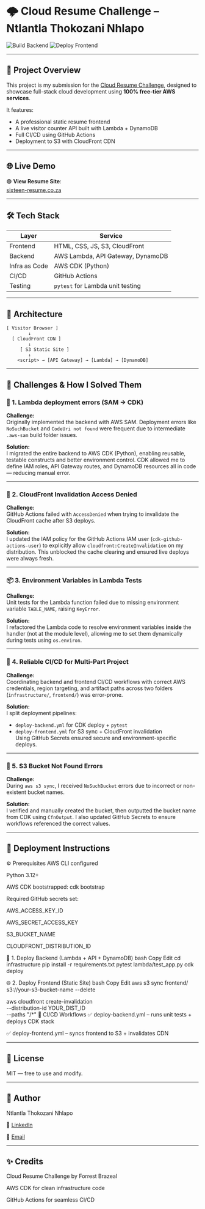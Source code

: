# 🌩️ Cloud Resume Challenge – Ntlantla Thokozani Nhlapo

![Build Backend](https://github.com/s1xte3n/sixteen-resume/actions/workflows/deploy-backend.yml/badge.svg)
![Deploy Frontend](https://github.com/s1xte3n/sixteen-resume/actions/workflows/deploy-frontend.yml/badge.svg)

---

## 📘 Project Overview

This project is my submission for the [Cloud Resume Challenge](https://cloudresumechallenge.dev/), designed to showcase full-stack cloud development using **100% free-tier AWS services**.

It features:
- A professional static resume frontend
- A live visitor counter API built with Lambda + DynamoDB
- Full CI/CD using GitHub Actions
- Deployment to S3 with CloudFront CDN

---

## 🌐 Live Demo

🟢 **View Resume Site**:  
[sixteen-resume.co.za](https://d10v4jz4l0kwai.cloudfront.net)

---

## 🛠️ Tech Stack

| Layer        | Service                            |
|--------------|-------------------------------------|
| Frontend     | HTML, CSS, JS, S3, CloudFront       |
| Backend      | AWS Lambda, API Gateway, DynamoDB   |
| Infra as Code| AWS CDK (Python)                    |
| CI/CD        | GitHub Actions                      |
| Testing      | `pytest` for Lambda unit testing    |

---

## 🧱 Architecture

```plaintext
[ Visitor Browser ]
        ↓
  [ CloudFront CDN ]
        ↓
     [ S3 Static Site ]
        ↓
    <script> → [API Gateway] → [Lambda] → [DynamoDB]
```

---

## 🧗 Challenges & How I Solved Them

### 🔁 1. Lambda deployment errors (SAM → CDK)
**Challenge:**  
Originally implemented the backend with AWS SAM. Deployment errors like `NoSuchBucket` and `CodeUri not found` were frequent due to intermediate `.aws-sam` build folder issues.

**Solution:**  
I migrated the entire backend to AWS CDK (Python), enabling reusable, testable constructs and better environment control. CDK allowed me to define IAM roles, API Gateway routes, and DynamoDB resources all in code — reducing manual error.

---

### 🔐 2. CloudFront Invalidation Access Denied
**Challenge:**  
GitHub Actions failed with `AccessDenied` when trying to invalidate the CloudFront cache after S3 deploys.

**Solution:**  
I updated the IAM policy for the GitHub Actions IAM user (`cdk-github-actions-user`) to explicitly allow `cloudfront:CreateInvalidation` on my distribution. This unblocked the cache clearing and ensured live deploys were always fresh.

---

### 📦 3. Environment Variables in Lambda Tests
**Challenge:**  
Unit tests for the Lambda function failed due to missing environment variable `TABLE_NAME`, raising `KeyError`.

**Solution:**  
I refactored the Lambda code to resolve environment variables **inside** the handler (not at the module level), allowing me to set them dynamically during tests using `os.environ`.

---

### 🧪 4. Reliable CI/CD for Multi-Part Project
**Challenge:**  
Coordinating backend and frontend CI/CD workflows with correct AWS credentials, region targeting, and artifact paths across two folders (`infrastructure/`, `frontend/`) was error-prone.

**Solution:**  
I split deployment pipelines:
- `deploy-backend.yml` for CDK deploy + `pytest`
- `deploy-frontend.yml` for S3 sync + CloudFront invalidation  
Using GitHub Secrets ensured secure and environment-specific deploys.

---

### 🧰 5. S3 Bucket Not Found Errors
**Challenge:**  
During `aws s3 sync`, I received `NoSuchBucket` errors due to incorrect or non-existent bucket names.

**Solution:**  
I verified and manually created the bucket, then outputted the bucket name from CDK using `CfnOutput`. I also updated GitHub Secrets to ensure workflows referenced the correct values.

---

## 🚀 Deployment Instructions

⚙️ Prerequisites
AWS CLI configured

Python 3.12+

AWS CDK bootstrapped: cdk bootstrap

Required GitHub secrets set:

AWS_ACCESS_KEY_ID

AWS_SECRET_ACCESS_KEY

S3_BUCKET_NAME

CLOUDFRONT_DISTRIBUTION_ID

🧱 1. Deploy Backend (Lambda + API + DynamoDB)
bash
Copy
Edit
cd infrastructure
pip install -r requirements.txt
pytest lambda/test_app.py
cdk deploy

🌐 2. Deploy Frontend (Static Site)
bash
Copy
Edit
aws s3 sync frontend/ s3://your-s3-bucket-name --delete

aws cloudfront create-invalidation \
  --distribution-id YOUR_DIST_ID \
  --paths "/*"
🔄 CI/CD Workflows
✅ deploy-backend.yml – runs unit tests + deploys CDK stack

✅ deploy-frontend.yml – syncs frontend to S3 + invalidates CDN

---

## 📄 License

MIT — free to use and modify.

---

## 🙌 Author

Ntlantla Thokozani Nhlapo

🔗 [LinkedIn](www.linkedin.com/in/ntnhlapo16)

📧 [Email](mailto:ntnhlapo16@gmail.com)

---

## ✨ Credits

Cloud Resume Challenge by Forrest Brazeal

AWS CDK for clean infrastructure code

GitHub Actions for seamless CI/CD
